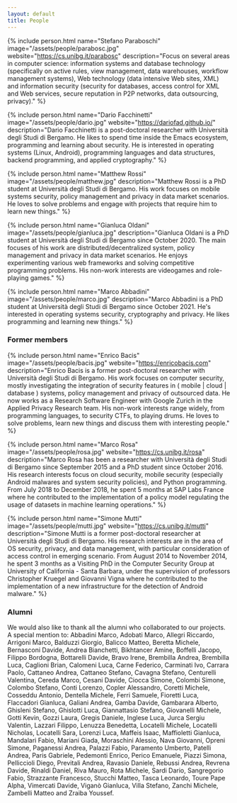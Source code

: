 ```yaml
---
layout: default
title: People
---
```


{% include person.html
   name="Stefano Paraboschi"
   image="/assets/people/parabosc.jpg"
   website="https://cs.unibg.it/parabosc"
   description="Focus on several areas in computer science: information systems and database technology (specifically on active rules, view management, data warehouses, workflow management systems), Web technology (data intensive Web sites, XML) and information security (security for databases, access control for XML and Web services, secure reputation in P2P networks, data outsourcing, privacy)." %}

{% include person.html
   name="Dario Facchinetti"
   image="/assets/people/dario.jpg"
   website="https://dariofad.github.io/"
   description="Dario Facchinetti is a post-doctoral researcher with
   Università degli Studi di Bergamo. He likes to spend time inside
   the Emacs ecosystem, programming and learning about security. He is
   interested in operating systems (Linux, Android), programming
   languages and data structures, backend programming, and applied
   cryptography." %}

{% include person.html
   name="Matthew Rossi"
   image="/assets/people/matthew.jpg"
   description="Matthew Rossi is a PhD student at Università degli Studi di Bergamo. His work
   focuses on mobile systems security, policy management and privacy in data market scenarios.
   He loves to solve problems and engage with projects that require him to learn new things." %}

{% include person.html
  name="Gianluca Oldani"
  image="/assets/people/gianluca.jpg"
  description="Gianluca Oldani is a PhD student at Università degli Studi di Bergamo since October 2020. The main focuses of his work are distributed/decentralized system, policy management and privacy in data market scenarios. He enjoys experimenting various web frameworks and solving competitive programming problems. His non-work interests are videogames and role-playing games." %}
  
{% include person.html
  name="Marco Abbadini"
  image="/assets/people/marco.jpg"
  description="Marco Abbadini is a PhD student at Università degli Studi di Bergamo since October 2021. He's interested in operating systems security, cryptography and privacy. He likes programming and learning new things." %}

### Former members

{% include person.html
   name="Enrico Bacis"
   image="/assets/people/bacis.jpg"
   website="https://enricobacis.com"
   description="Enrico Bacis is a former post-doctoral researcher with Università degli Studi di Bergamo. His work focuses on computer security, mostly investigating the integration of security features in ( mobile | cloud | database ) systems, policy management and privacy of outsourced data. He now works as a Research Software Engineer with Google Zurich in the Applied Privacy Research team. His non-work interests range widely, from programming languages, to security CTFs, to playing drums. He loves to solve problems, learn new things and discuss them with interesting people." %}

{% include person.html
   name="Marco Rosa"
   image="/assets/people/rosa.jpg"
   website="https://cs.unibg.it/rosa"
   description="Marco Rosa has been a researcher with Università degli Studi di Bergamo since September 2015 and a PhD student since October 2016. His research interests focus on cloud security, mobile security (especially Android malwares and system security policies), and Python programming. From July 2018 to December 2018, he spent 5 months at SAP Labs France where he contributed to the implementation of a policy model regulating the usage of datasets in machine learning operations." %}

{% include person.html
   name="Simone Mutti"
   image="/assets/people/mutti.jpg"
   website="https://cs.unibg.it/mutti"
   description="Simone Mutti is a former post-doctoral researcher at Università degli Studi di Bergamo. His research interests are in the area of OS security, privacy, and data management, with particular consideration of access control in emerging scenario. From August 2014 to November 2014, he spent 3 months as a Visiting PhD in the Computer Security Group at University of California - Santa Barbara, under the supervision of professors Christopher Kruegel and Giovanni Vigna where he contributed to the implementation of a new infrastructure for the detection of Android malware." %}

### Alumni

We would also like to thank all the alumni who collaborated to our
projects. A special mention to: Abbadini Marco, Adobati Marco, Allegri
Riccardo, Arrigoni Marco, Balduzzi Giorgio, Balicco Matteo, Beretta
Michele, Bernasconi Davide, Andrea Bianchetti, Bikhtancer Amine,
Boffelli Jacopo, Filippo Bordogna, Bottarelli Davide, Bravo Irene, Brembilla Andrea, Brembilla Luca,
Caglioni Brian, Calomeni Luca, Carne Federico, Carminati Ivo, Carrara
Paolo, Cattaneo Andrea, Cattaneo Stefano, Cavagna Stefano, Centurelli Valentina, Cereda
Marco, Cesani Davide, Ciocca Simone, Colombi Simone, Colombo Stefano,
Conti Lorenzo, Copler Alessandro, Coretti Michele, Cosseddu Antonio,
Dentella Michele, Ferri Samuele, Fioretti Luca, Flaccadori Gianluca,
Galiani Andrea, Gamba Davide, Gambarara Alberto, Ghisleni Stefano, Ghislotti Luca,
Giannattasio Stefano, Giovanelli Michele, Gotti Kevin, Gozzi Laura,
Gregis Daniele, Inglese Luca, Jurca Sergiu Valentin, Lazzari Filippo, Lenuzza Benedetta, Locatelli Michele, Locatelli
Nicholas, Locatelli Sara, Lorenzi Luca, Maffeis Isaac, Maffioletti
Gianluca, Mandalari Fabio, Mariani Giada, Moraschini Alessio, Nava
Giovanni, Opreni Simone, Paganessi Andrea, Palazzi Fabio, Paramento Umberto, Patelli
Andrea, Paris Gabriele, Pedemonti Enrico, Perico Emanuele, Piazzi
Simona, Pelliccioli Diego, Previtali Andrea, Ravasio Daniele, Rebussi Andrea, Revrena Davide, Rinaldi
Daniel, Riva Mauro, Rota Michele, Sardi Dario, Sangregorio Fabio, Strazzante
Francesco, Stucchi Matteo, Tasca Leonardo, Toure Pape Alpha, Vimercati
Davide, Viganò Gianluca, Villa Stefano, Zanchi Michele, Zambelli
Matteo and Zraiba Youssef.
